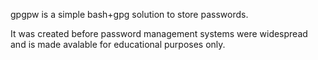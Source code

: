 gpgpw is a simple bash+gpg solution to store passwords.

It was created before password management systems were widespread and is made avalable for educational purposes only.